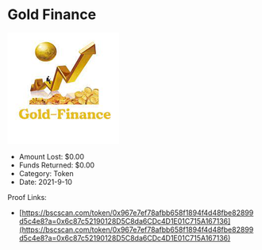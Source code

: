 # Gold Finance
![Gold Finance](/rektimages/Gold-Finance.png)
- Amount Lost: $0.00
- Funds Returned: $0.00
- Category: Token
- Date: 2021-9-10



Proof Links:
- [https://bscscan.com/token/0x967e7ef78afbb658f1894f4d48fbe82899d5c4e8?a=0x6c87c52190128D5C8da6CDc4D1E01C715A167136](https://bscscan.com/token/0x967e7ef78afbb658f1894f4d48fbe82899d5c4e8?a=0x6c87c52190128D5C8da6CDc4D1E01C715A167136)


